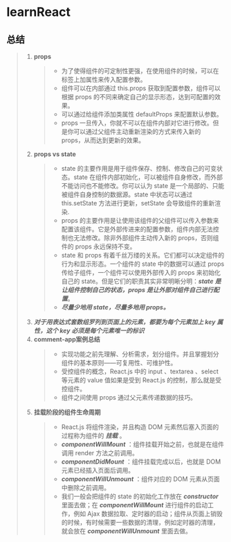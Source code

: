 # learnReact
## 总结
> 1. **props**
>    > * 为了使得组件的可定制性更强，在使用组件的时候，可以在标签上加属性来传入配置参数。
>    > * 组件可以在内部通过 this.props 获取到配置参数，组件可以根据 props 的不同来确定自己的显示形态，达到可配置的效果。
>    > * 可以通过给组件添加类属性 defaultProps 来配置默认参数。
>    > * props 一旦传入，你就不可以在组件内部对它进行修改。但是你可以通过父组件主动重新渲染的方式来传入新的 props，从而达到更新的效果。
> 2. **props vs state**
>    > * state 的主要作用是用于组件保存、控制、修改自己的可变状态。state 在组件内部初始化，可以被组件自身修改，而外部不能访问也不能修改。你可以认为 state 是一个局部的、只能被组件自身控制的数据源。state 中状态可以通过 this.setState 方法进行更新，setState 会导致组件的重新渲染.
>    > * props 的主要作用是让使用该组件的父组件可以传入参数来配置该组件。它是外部传进来的配置参数，组件内部无法控制也无法修改。除非外部组件主动传入新的 props，否则组件的 props 永远保持不变。
>    > * state 和 props 有着千丝万缕的关系。它们都可以决定组件的行为和显示形态。一个组件的 state 中的数据可以通过 props 传给子组件，一个组件可以使用外部传入的 props 来初始化自己的 state。但是它们的职责其实非常明晰分明：***state 是让组件控制自己的状态，props 是让外部对组件自己进行配置***。
>    > * ***尽量少地用 state，尽量多地用 props。***
> 3. ***对于用表达式套数组罗列到页面上的元素，都要为每个元素加上 key 属性，这个 key 必须是每个元素唯一的标识***
> 4. **comment-app案例总结**
>    > * 实现功能之前先理解、分析需求，划分组件。并且掌握划分组件的基本原则——可复用性、可维护性。
>    > * 受控组件的概念，React.js 中的 input  、textarea 、select  等元素的 value 值如果是受到 React.js 的控制，那么就是受控组件。
>    > * 组件之间使用 props 通过父元素传递数据的技巧。
> 5. **挂载阶段的组件生命周期**
>    > * React.js 将组件渲染，并且构造 DOM 元素然后塞入页面的过程称为组件的 ***挂载*** 。
>    > * ***componentWillMount*** ：组件挂载开始之前，也就是在组件调用 render 方法之前调用。
>    > * ***componentDidMount*** ：组件挂载完成以后，也就是 DOM 元素已经插入页面后调用。
>    > * ***componentWillUnmount*** ：组件对应的 DOM 元素从页面中删除之前调用。
>    > * 我们一般会把组件的 state 的初始化工作放在 ***constructor*** 里面去做；在 ***componentWillMount*** 进行组件的启动工作，例如 Ajax 数据拉取、定时器的启动；组件从页面上销毁的时候，有时候需要一些数据的清理，例如定时器的清理，就会放在 ***componentWillUnmount*** 里面去做。